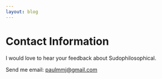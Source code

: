 ```yaml
---
layout: blog
---
```


Contact Information
===================

I would love to hear your feedback about Sudophilosophical.

Send me email: <a href="mailto:paulmmj@gmail.com">paulmmj@gmail.com</a>
